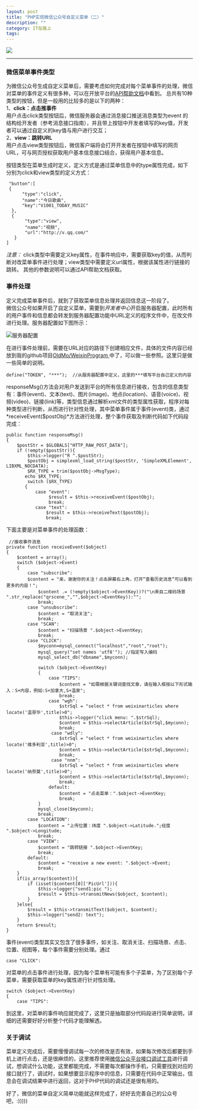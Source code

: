 ```yaml
---
layout: post
title: "PHP实现微信公众号自定义菜单（二）"
description: ""
category: IT在路上
tags: 
---
```


![](http://www.mojiaqin.cn/images/2015/part2.png)

---

### 微信菜单事件类型
为微信公众号生成自定义菜单后，需要考虑如何完成对每个菜单事件的处理，微信对菜单的事件定义有很多种，可以在开放平台的[API帮助文档](http://mp.weixin.qq.com/wiki/13/43de8269be54a0a6f64413e4dfa94f39.html)中看到。
总共有10种类型的按钮，但是一般用的比较多的是以下的两种：  
1、**click：点击推事件**  
用户点击click类型按钮后，微信服务器会通过消息接口推送消息类型为event	的结构给开发者（参考消息接口指南），并且带上按钮中开发者填写的key值，开发者可以通过自定义的key值与用户进行交互；  
2、**view：跳转URL**  
用户点击view类型按钮后，微信客户端将会打开开发者在按钮中填写的网页URL，可与网页授权获取用户基本信息接口结合，获得用户基本信息。  

按钮类型在菜单生成时定义，定义方式是通过菜单信息中的type属性完成，如下分别为click和view类型的定义方式：  

	 "button":[
     {	
          "type":"click",
          "name":"今日歌曲",
          "key":"V1001_TODAY_MUSIC"
      },
      {
           "type":"view",
           "name":"视频",
           "url":"http://v.qq.com/"
       }
	]

*注意：*  click类型中需要定义key属性，在事件响应中，需要获取key的值，从而判断对改菜单事件进行处理；view类型中需要定义url属性，根据该属性进行链接的跳转。 其他的参数说明可以通过API帮助文档获取。

### 事件处理
定义完成菜单事件后，就到了获取菜单信息处理并返回信息这一阶段了。  
微信公众号如果开启了自定义菜单，需要到*开发者中心*开启服务器配置，此时所有的用户事件和信息都会转发到服务器配置功能中URL定义的程序文件中，在改文件进行处理。服务器配置如下图所示： 
 
![服务器配置](http://www.mojiaqin.cn/images/2015/0815/config.png)  

在进行事件处理前，需要在URL对应的路径下创建相应文件，具体的文件内容已经放到我的github项目[OldMo/WeixinProgram
](https://github.com/OldMo/WeixinProgram/blob/master/MessageResponse.php)中了，可以做一些参照。这里只是做一些简单的说明。  

	define("TOKEN", "***");  //从服务器配置中定义，这里的***填写平台自己定义的内容

responseMsg()方法会对用户发送到平台的所有信息进行接收，包含的信息类型有：事件(event)、文本(text)、图片(image)、地点(location)、语音(voice)、视频(video)、链接(link)等，类型信息通过解析xml文件的类型属性获取，程序对每种类型进行判断，从而进行针对性处理，其中菜单事件属于事件(event)类，通过*receiveEvent($postObj)*方法进行处理，整个事件获取及判断代码如下代码段完成：  

	public function responseMsg()
    {
        $postStr = $GLOBALS["HTTP_RAW_POST_DATA"];
        if (!empty($postStr)){
            $this->logger("R ".$postStr);
            $postObj = simplexml_load_string($postStr, 'SimpleXMLElement', LIBXML_NOCDATA);
            $RX_TYPE = trim($postObj->MsgType);
		   echo $RX_TYPE;
            switch ($RX_TYPE)
           {
               case "event":
                    $result = $this->receiveEvent($postObj);
                    break;
               case "text":
                   $result = $this->receiveText($postObj);
                   break;

下面主要是对菜单事件的处理函数：  

	 //接收事件消息
    private function receiveEvent($object)
    {
        $content = array();
        switch ($object->Event)
        {
            case "subscribe":
            $content = "亲，谢谢你的关注！点击屏幕右上角，打开“查看历史消息“可以看到更多的内容！";
                $content .= (!empty($object->EventKey))?("\n来自二维码场景 ".str_replace("qrscene_","",$object->EventKey)):"";
                break;
            case "unsubscribe":
                $content = "取消关注";
                break;
            case "SCAN":
                $content = "扫描场景 ".$object->EventKey;
                break;
            case "CLICK":
				$myconn=mysql_connect("localhost","root","root");
				mysql_query("set names 'utf8'"); //指定写入编码
				mysql_select_db("dbname",$myconn);
			
                switch ($object->EventKey)
                {
					case "TIPS":
						$content = "如需根据关键词查找文章，请在输入框按以下形式输入：S+内容，例如:S+加拿大,S+温泉";
                        break;
                    case "wgh":
						$strSql = "select * from weixinarticles where locate('温哥华',title)>0";
						$this->logger("click menu: ".$strSql);
						$content = $this->selectArticle($strSql,$myconn);
                        break;
					 case "wdly":
                        $strSql = "select * from weixinarticles where locate('维多利亚',title)>0";
						$content = $this->selectArticle($strSql,$myconn);
                        break;
					 case "nnm":
                        $strSql = "select * from weixinarticles where locate('纳奈莫',title)>0";
						$content = $this->selectArticle($strSql,$myconn);
                        break;
                    default:
                        $content = "点击菜单：".$object->EventKey;
                        break;
                }
				mysql_close($myconn);
                break;
            case "LOCATION":
                $content = "上传位置：纬度 ".$object->Latitude.";经度 ".$object->Longitude;
                break;
            case "VIEW":
                $content = "跳转链接 ".$object->EventKey;
                break;
            default:
                $content = "receive a new event: ".$object->Event;
                break;
        }
		if(is_array($content)){
            if (isset($content[0]['PicUrl'])){
				$this->logger("send1:pic ");
                $result = $this->transmitNews($object, $content);
            }
        }else{
            $result = $this->transmitText($object, $content);
			$this->logger("send2: text");
        }
        return $result;
    }


事件(event)类型其实又包含了很多事件，如关注、取消关注、扫描场景、点击、位置、视图等，每个事件需要分别处理。通过
 
	case "CLICK":

对菜单的点击事件进行处理，因为每个菜单有可能有多个子菜单，为了区别每个子菜单，需要获取菜单的key属性进行针对性处理。  

	switch ($object->EventKey)          
	{
		case "TIPS":

到这里，对菜单的事件响应就完成了，这里只是抽取部分代码段进行简单说明，详细的还需要好好分析整个代码才能理解透。

### 关于调试
菜单定义完成后，需要慢慢调试每一次的修改是否有效，如果每次修改后都要到手机上进行点击，还是很麻烦的，这里推荐使用[微信公众平台接口调试工具](http://mp.weixin.qq.com/debug)进行调试，想调试什么功能，这里都能完成，不需要每次都操作手机，只需要找到对应的接口就行了，调试时，如果想要显示程序中的信息，只需要在代码中正常输出，信息会在调试结果中进行返回，这对于PHP代码的调试还是很有用的。

好了，微信的菜单自定义简单功能就这样完成了，好好去完善自己的公众号吧，:)))))